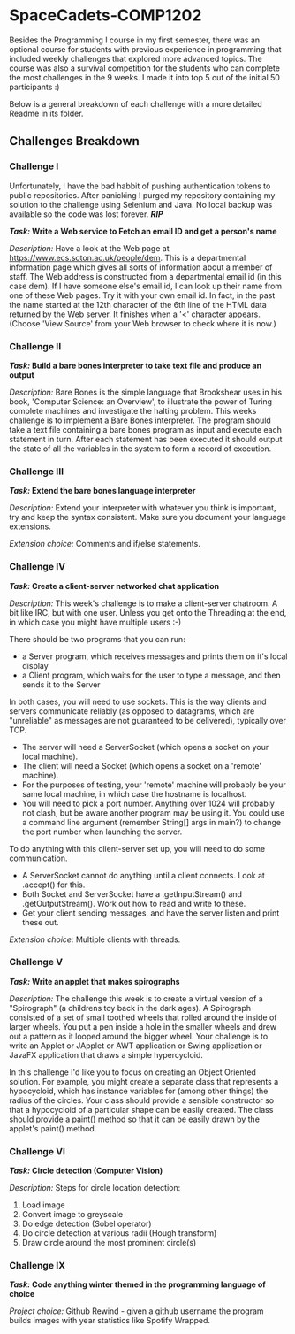 # SpaceCadets-COMP1202
Besides the Programming I course in my first semester, there was an optional course for students with previous experience in programming that included weekly challenges that explored more advanced topics. The course was also a survival competition for the students who can complete the most challenges in the 9 weeks. I made it into top 5 out of the initial 50 participants :)

Below is a general breakdown of each challenge with a more detailed Readme in its folder.

## Challenges Breakdown

### Challenge I
Unfortunately, I have the bad habbit of pushing authentication tokens to public repositories. After panicking I purged my repository containing my solution to the challenge using Selenium and Java. No local backup was available so the code was lost forever. ***RIP***

**_Task:_ Write a Web service to Fetch an email ID and get a person's name**

_Description:_ Have a look at the Web page at https://www.ecs.soton.ac.uk/people/dem. This is a departmental information page which gives all sorts of information about a member of staff. The Web address is constructed from a departmental email id (in this case dem). If I have someone else's email id, I can look up their name from one of these Web pages. Try it with your own email id. In fact, in the past the name started at the 12th character of the 6th line of the HTML data returned by the Web server. It finishes when a '<' character appears. (Choose 'View Source' from your Web browser to check where it is now.)
&nbsp;
&nbsp;
### Challenge II

**_Task:_ Build a bare bones interpreter to take text file and produce an output**

_Description:_ Bare Bones is the simple language that Brookshear uses in his book, 'Computer Science: an Overview', to illustrate the power of Turing complete machines and investigate the halting problem. This weeks challenge is to implement a Bare Bones interpreter. The program should take a text file containing a bare bones program as input and execute each statement in turn. After each statement has been executed it should output the state of all the variables in the system to form a record of execution.
&nbsp;
### Challenge III

**_Task:_ Extend the bare bones language interpreter**

_Description:_ Extend your interpreter with whatever you think is important, try and keep the syntax consistent. Make sure you document your language extensions.

_Extension choice:_ Comments and if/else statements.
&nbsp;
### Challenge IV

**_Task:_ Create a client-server networked chat application**

_Description:_ This week's challenge is to make a client-server chatroom. A bit like IRC, but with one user. Unless you get onto the Threading at the end, in which case you might have multiple users :-)

There should be two programs that you can run:

* a Server program, which receives messages and prints them on it's local display
* a Client program, which waits for the user to type a message, and then sends it to the Server

In both cases, you will need to use sockets. This is the way clients and servers communicate reliably (as opposed to datagrams, which are "unreliable" as messages are not guaranteed to be delivered), typically over TCP.
* The server will need a ServerSocket (which opens a socket on your local machine).
* The client will need a Socket (which opens a socket on a 'remote' machine).
* For the purposes of testing, your 'remote' machine will probably be your same local machine, in which case the hostname is localhost.
* You will need to pick a port number. Anything over 1024 will probably not clash, but be aware another program may be using it. You could use a command line argument (remember String[] args in main?) to change the port number when launching the server.

To do anything with this client-server set up, you will need to do some communication.
* A ServerSocket cannot do anything until a client connects. Look at .accept() for this.
* Both Socket and ServerSocket have a .getInputStream() and .getOutputStream(). Work out how to read and write to these.
* Get your client sending messages, and have the server listen and print these out.

_Extension choice:_ Multiple clients with threads.
&nbsp;
### Challenge V

**_Task:_ Write an applet that makes spirographs**

_Description:_ The challenge this week is to create a virtual version of a "Spirograph" (a childrens toy back in the dark ages). A Spirograph consisted of a set of small toothed wheels that rolled around the inside of larger wheels. You put a pen inside a hole in the smaller wheels and drew out a pattern as it looped around the bigger wheel. Your challenge is to write an Applet or JApplet or AWT application or Swing application or JavaFX application that draws a simple hypercycloid.

In this challenge I'd like you to focus on creating an Object Oriented solution. For example, you might create a separate class that represents a hypocycloid, which has instance variables for (among other things) the radius of the circles. Your class should provide a sensible constructor so that a hypocycloid of a particular shape can be easily created. The class should provide a paint() method so that it can be easily drawn by the applet's paint() method.
&nbsp;
### Challenge VI

**_Task:_ Circle detection (Computer Vision)**

_Description:_ Steps for circle location detection:
1. Load image
2. Convert image to greyscale
3. Do edge detection (Sobel operator)
4. Do circle detection at various radii (Hough transform)
5. Draw circle around the most prominent circle(s)
&nbsp;

### Challenge IX

**_Task:_ Code anything winter themed in the programming language of choice**

_Project choice:_ Github Rewind - given a github username the program builds images with year statistics like Spotify Wrapped.
